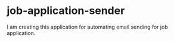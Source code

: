 # job-application-sender

I am creating this application for automating email sending for job application.
